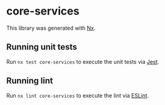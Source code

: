 # core-services

This library was generated with [Nx](https://nx.dev).

## Running unit tests

Run `nx test core-services` to execute the unit tests via [Jest](https://jestjs.io).

## Running lint

Run `nx lint core-services` to execute the lint via [ESLint](https://eslint.org/).

